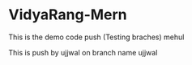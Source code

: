# VidyaRang-Mern

This is the demo code push (Testing braches) mehul

This is push by ujjwal on branch name ujjwal